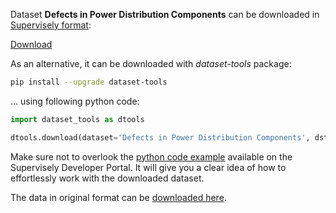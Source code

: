Dataset **Defects in Power Distribution Components** can be downloaded in [Supervisely format](https://developer.supervisely.com/api-references/supervisely-annotation-json-format):

 [Download](https://assets.supervisely.com/supervisely-supervisely-assets-public/teams_storage/3/b/Sy/6iE5LjkzjUh3j85nzP3gudQqcXmyhQfUypVSCtrqfinEobb3xLDobhAQLZGGGWTKMqprT29bGwEQ709U8GscK1XXjrDF2DNN0miLSCTlGdLmsHmGRy7dpIqUGkhT.tar)

As an alternative, it can be downloaded with *dataset-tools* package:
``` bash
pip install --upgrade dataset-tools
```

... using following python code:
``` python
import dataset_tools as dtools

dtools.download(dataset='Defects in Power Distribution Components', dst_dir='~/dataset-ninja/')
```
Make sure not to overlook the [python code example](https://developer.supervisely.com/getting-started/python-sdk-tutorials/iterate-over-a-local-project) available on the Supervisely Developer Portal. It will give you a clear idea of how to effortlessly work with the downloaded dataset.

The data in original format can be [downloaded here](https://zenodo.org/record/3972451/files/Electricity%20Components%20Defects.zip?download=1).